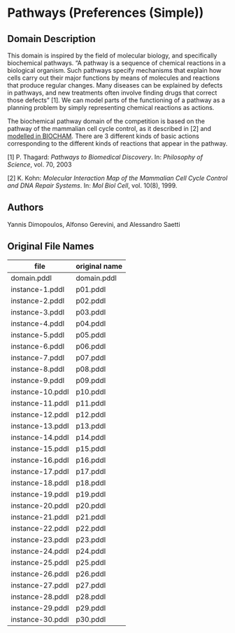 # Pathways (Preferences (Simple))

## Domain Description

This domain is inspired by the field of molecular biology, and specifically biochemical pathways.
“A pathway is a sequence of chemical reactions in a biological organism.
Such pathways specify mechanisms that explain how cells carry out their major functions by means of molecules and reactions that produce regular changes.
Many diseases can be explained by defects in pathways, and new treatments often involve finding drugs that correct those defects” [1].
We can model parts of the functioning of a pathway as a planning problem by simply representing chemical reactions as actions.

The biochemical pathway domain of the competition is based on the pathway of the mammalian cell cycle control, as it described in [2] and [modelled in BIOCHAM](http://contraintes.inria.fr/BIOCHAM/EXAMPLES/cell_cycle/cell_cycle.bc).
There are 3 different kinds of basic actions corresponding to the different kinds of reactions that appear in the pathway.

[1] P. Thagard: *Pathways to Biomedical Discovery*. In: *Philosophy of Science*, vol. 70, 2003

[2] K. Kohn: *Molecular Interaction Map of the Mammalian Cell Cycle Control and DNA Repair Systems*. In: *Mol Biol Cell*, vol. 10(8), 1999.

## Authors

Yannis Dimopoulos, Alfonso Gerevini, and Alessandro Saetti

## Original File Names

| file             | original name |
|------------------|---------------|
| domain.pddl      | domain.pddl   |
| instance-1.pddl  | p01.pddl      |
| instance-2.pddl  | p02.pddl      |
| instance-3.pddl  | p03.pddl      |
| instance-4.pddl  | p04.pddl      |
| instance-5.pddl  | p05.pddl      |
| instance-6.pddl  | p06.pddl      |
| instance-7.pddl  | p07.pddl      |
| instance-8.pddl  | p08.pddl      |
| instance-9.pddl  | p09.pddl      |
| instance-10.pddl | p10.pddl      |
| instance-11.pddl | p11.pddl      |
| instance-12.pddl | p12.pddl      |
| instance-13.pddl | p13.pddl      |
| instance-14.pddl | p14.pddl      |
| instance-15.pddl | p15.pddl      |
| instance-16.pddl | p16.pddl      |
| instance-17.pddl | p17.pddl      |
| instance-18.pddl | p18.pddl      |
| instance-19.pddl | p19.pddl      |
| instance-20.pddl | p20.pddl      |
| instance-21.pddl | p21.pddl      |
| instance-22.pddl | p22.pddl      |
| instance-23.pddl | p23.pddl      |
| instance-24.pddl | p24.pddl      |
| instance-25.pddl | p25.pddl      |
| instance-26.pddl | p26.pddl      |
| instance-27.pddl | p27.pddl      |
| instance-28.pddl | p28.pddl      |
| instance-29.pddl | p29.pddl      |
| instance-30.pddl | p30.pddl      |
